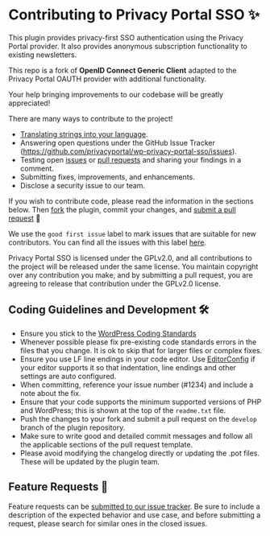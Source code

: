 # Contributing to Privacy Portal SSO ✨

This plugin provides privacy-first SSO authentication using the Privacy Portal provider. It also provides anonymous
subscription functionality to existing newsletters.

This repo is a fork of **OpenID Connect Generic Client** adapted to the Privacy Portal OAUTH provider with additional functionality.

Your help bringing improvements to our codebase will be greatly appreciated!

There are many ways to contribute to the project!

- [Translating strings into your language](https://translate.wordpress.org/projects/wp-plugins/privacy-portal-sso/).
- Answering open questions under the GitHub Issue Tracker (https://github.com/privacyportal/wp-privacy-portal-sso/issues).
- Testing open [issues](https://github.com/privacyportal/wp-privacy-portal-sso/issues) or [pull requests](https://github.com/privacyportal/wp-privacy-portal-sso/pulls) and sharing your findings in a comment.
- Submitting fixes, improvements, and enhancements.
- Disclose a security issue to our team.

If you wish to contribute code, please read the information in the sections below. Then [fork](https://help.github.com/articles/fork-a-repo/) the plugin, commit your changes, and [submit a pull request](https://help.github.com/articles/using-pull-requests/) 🎉

We use the `good first issue` label to mark issues that are suitable for new contributors. You can find all the issues with this label [here](https://github.com/privacyportal/wp-privacy-portal-sso/issues?q=is%3Aissue+is%3Aopen+label%3A%22good+first+issue%22).

Privacy Portal SSO is licensed under the GPLv2.0, and all contributions to the project will be released under the same license. You maintain copyright over any contribution you make, and by submitting a pull request, you are agreeing to release that contribution under the GPLv2.0 license.

## Coding Guidelines and Development 🛠

- Ensure you stick to the [WordPress Coding Standards](https://make.wordpress.org/core/handbook/best-practices/coding-standards/php/)
- Whenever possible please fix pre-existing code standards errors in the files that you change. It is ok to skip that for larger files or complex fixes.
- Ensure you use LF line endings in your code editor. Use [EditorConfig](http://editorconfig.org/) if your editor supports it so that indentation, line endings and other settings are auto configured.
- When committing, reference your issue number (#1234) and include a note about the fix.
- Ensure that your code supports the minimum supported versions of PHP and WordPress; this is shown at the top of the `readme.txt` file.
- Push the changes to your fork and submit a pull request on the `develop` branch of the plugin repository.
- Make sure to write good and detailed commit messages and follow all the applicable sections of the pull request template.
- Please avoid modifying the changelog directly or updating the .pot files. These will be updated by the plugin team.

## Feature Requests 🚀

Feature requests can be [submitted to our issue tracker](https://github.com/privacyportal/wp-privacy-portal-sso/issues/new?template=5-Feature-request.md). Be sure to include a description of the expected behavior and use case, and before submitting a request, please search for similar ones in the closed issues.
